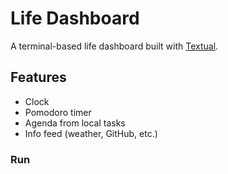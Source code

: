 # Life Dashboard

A terminal-based life dashboard built with [Textual](https://github.com/Textualize/textual).

## Features
- Clock
- Pomodoro timer
- Agenda from local tasks
- Info feed (weather, GitHub, etc.)

### Run
